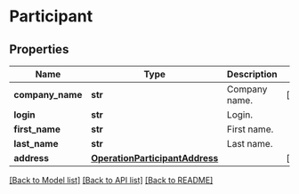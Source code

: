 # Participant

## Properties
Name | Type | Description | Notes
------------ | ------------- | ------------- | -------------
**company_name** | **str** | Company name. | [optional] 
**login** | **str** | Login. | 
**first_name** | **str** | First name. | 
**last_name** | **str** | Last name. | 
**address** | [**OperationParticipantAddress**](OperationParticipantAddress.md) |  | [optional] 

[[Back to Model list]](../README.md#documentation-for-models) [[Back to API list]](../README.md#documentation-for-api-endpoints) [[Back to README]](../README.md)


